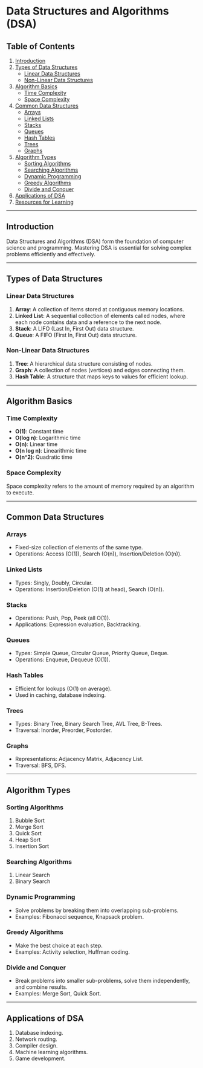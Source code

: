 # Data Structures and Algorithms (DSA)

## Table of Contents
1. [Introduction](#introduction)
2. [Types of Data Structures](#types-of-data-structures)
    - [Linear Data Structures](#linear-data-structures)
    - [Non-Linear Data Structures](#non-linear-data-structures)
3. [Algorithm Basics](#algorithm-basics)
    - [Time Complexity](#time-complexity)
    - [Space Complexity](#space-complexity)
4. [Common Data Structures](#common-data-structures)
    - [Arrays](#arrays)
    - [Linked Lists](#linked-lists)
    - [Stacks](#stacks)
    - [Queues](#queues)
    - [Hash Tables](#hash-tables)
    - [Trees](#trees)
    - [Graphs](#graphs)
5. [Algorithm Types](#algorithm-types)
    - [Sorting Algorithms](#sorting-algorithms)
    - [Searching Algorithms](#searching-algorithms)
    - [Dynamic Programming](#dynamic-programming)
    - [Greedy Algorithms](#greedy-algorithms)
    - [Divide and Conquer](#divide-and-conquer)
6. [Applications of DSA](#applications-of-dsa)
7. [Resources for Learning](#resources-for-learning)

---

## Introduction
Data Structures and Algorithms (DSA) form the foundation of computer science and programming. Mastering DSA is essential for solving complex problems efficiently and effectively.

---

## Types of Data Structures

### Linear Data Structures
1. **Array**: A collection of items stored at contiguous memory locations.
2. **Linked List**: A sequential collection of elements called nodes, where each node contains data and a reference to the next node.
3. **Stack**: A LIFO (Last In, First Out) data structure.
4. **Queue**: A FIFO (First In, First Out) data structure.

### Non-Linear Data Structures
1. **Tree**: A hierarchical data structure consisting of nodes.
2. **Graph**: A collection of nodes (vertices) and edges connecting them.
3. **Hash Table**: A structure that maps keys to values for efficient lookup.

---

## Algorithm Basics

### Time Complexity
- **O(1)**: Constant time
- **O(log n)**: Logarithmic time
- **O(n)**: Linear time
- **O(n log n)**: Linearithmic time
- **O(n^2)**: Quadratic time

### Space Complexity
Space complexity refers to the amount of memory required by an algorithm to execute.

---

## Common Data Structures

### Arrays
- Fixed-size collection of elements of the same type.
- Operations: Access (O(1)), Search (O(n)), Insertion/Deletion (O(n)).

### Linked Lists
- Types: Singly, Doubly, Circular.
- Operations: Insertion/Deletion (O(1) at head), Search (O(n)).

### Stacks
- Operations: Push, Pop, Peek (all O(1)).
- Applications: Expression evaluation, Backtracking.

### Queues
- Types: Simple Queue, Circular Queue, Priority Queue, Deque.
- Operations: Enqueue, Dequeue (O(1)).

### Hash Tables
- Efficient for lookups (O(1) on average).
- Used in caching, database indexing.

### Trees
- Types: Binary Tree, Binary Search Tree, AVL Tree, B-Trees.
- Traversal: Inorder, Preorder, Postorder.

### Graphs
- Representations: Adjacency Matrix, Adjacency List.
- Traversal: BFS, DFS.

---

## Algorithm Types

### Sorting Algorithms
1. Bubble Sort
2. Merge Sort
3. Quick Sort
4. Heap Sort
5. Insertion Sort

### Searching Algorithms
1. Linear Search
2. Binary Search

### Dynamic Programming
- Solve problems by breaking them into overlapping sub-problems.
- Examples: Fibonacci sequence, Knapsack problem.

### Greedy Algorithms
- Make the best choice at each step.
- Examples: Activity selection, Huffman coding.

### Divide and Conquer
- Break problems into smaller sub-problems, solve them independently, and combine results.
- Examples: Merge Sort, Quick Sort.

---

## Applications of DSA
1. Database indexing.
2. Network routing.
3. Compiler design.
4. Machine learning algorithms.
5. Game development.